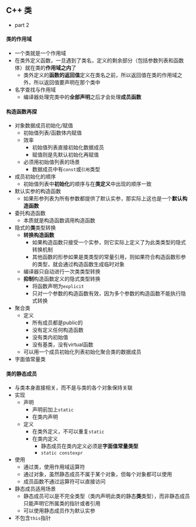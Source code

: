 ## C++ 类
* part 2

#### 类的作用域
* 一个类就是一个作用域
* 在类外定义函数，一旦遇到了类名，定义的剩余部分（包括参数列表和函数体）就在类的**作用域之内**了
    * 类外定义的**函数的返回值**定义在类名之前，所以返回值在类的作用域之外，所以返回值要声明在那个类中
* 名字查找与作用域
    * 编译器处理完类中的**全部声明**之后才会处理**成员函数**

#### 构造函数再探
* 对象数据成员初始化/赋值
    * 初始值列表/函数体内赋值
    * 效率
        * 初始值列表直接初始化数据成员
        * 赋值则是先默认初始化再赋值
    * 必须用初始值列表的场景
        * 数据成员中有`const`或`引用`类型
* 成员初始化的顺序
    * 初始值列表中**初始化**的顺序与在**类定义**中出现的顺序一致
* 默认实参的构造函数
    * 如果形参列表为所有参数都提供了默认实参，那实际上这也是一个**默认构造函数**
* 委托构造函数
    * 本质就是构造函数调用构造函数
* 隐式的**类**类型转换
    * **转换构造函数**
        * 如果构造函数只接受一个实参，则它实际上定义了为此类类型的隐式转换机制
        * 其他函数的形参如果是类类型的常量引用，则如果符合构造函数形参的类型，就会通过构造函数生成临时对象
    * 编译器只自动进行一次类类型转换
    * **抑制**构造函数定义的隐式类型转换
        * 将函数声明为`explicit`
        * 只对一个参数的构造函数有效，因为多个参数的构造函数不能执行隐式转换
* 聚合类
    * 定义
        * 所有成员都是public的
        * 没有定义任何构造函数
        * 没有类内初始值
        * 没有基类，没有virtual函数
    * 可以用一个成员初始化列表初始化聚合类的数据成员
* 字面值常量类

#### 类的静态成员
* 与类本身直接相关，而不是与类的各个对象保持关联
* 实现
    * 声明
        * 声明前加上`static`
        * 在类内声明
    * 定义
        * 在类外定义，不可以重复`static`
        * 在类内定义
            * 静态成员在类内定义必须是**字面值常量类型**
            * `static constexpr`
* 使用
    * 通过类，使用作用域运算符
    * 通过对象，虽然静态成员不属于某个对象，但每个对象都可以使用
    * 成员函数不通过运算符可以直接访问
* 静态成员适用场景
    * 静态成员可以是不完全类型（类内声明此类的静态**类**类型），而非静态成员只能声明它所属类的指针或者引用
    * 可以使用静态成员作为默认实参
* 不包含`this`指针

